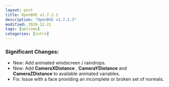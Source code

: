 ```yaml
---
layout: post
title: OpenBVE v1.7.2.3
description: "OpenBVE v1.7.2.3"
modified: 2020-12-21
tags: [welcome]
categories: [intro]
---
```


### Significant Changes:
* New: Add animated windscreen / raindrops.
* New: Add **CameraXDistance** , **CameraYDistance** and **CameraZDistance** to available animated variables.
* Fix: Issue with a face providing an incomplete or broken set of normals.